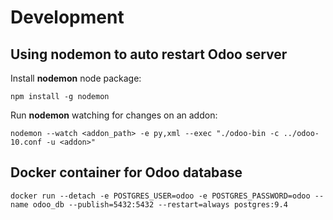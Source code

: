 # Development

## Using nodemon to auto restart Odoo server

Install **nodemon** node package:

```
npm install -g nodemon
```

Run **nodemon** watching for changes on an addon:

```
nodemon --watch <addon_path> -e py,xml --exec "./odoo-bin -c ../odoo-10.conf -u <addon>"
```

## Docker container for Odoo database

```
docker run --detach -e POSTGRES_USER=odoo -e POSTGRES_PASSWORD=odoo --name odoo_db --publish=5432:5432 --restart=always postgres:9.4
```
